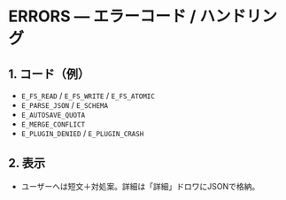 # ERRORS — エラーコード / ハンドリング

## 1. コード（例）
- `E_FS_READ` / `E_FS_WRITE` / `E_FS_ATOMIC`
- `E_PARSE_JSON` / `E_SCHEMA`
- `E_AUTOSAVE_QUOTA`
- `E_MERGE_CONFLICT`
- `E_PLUGIN_DENIED` / `E_PLUGIN_CRASH`

## 2. 表示
- ユーザーへは短文＋対処案。詳細は「詳細」ドロワにJSONで格納。
